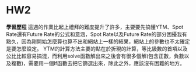 # HW2
__學習歷程__
    這週的作業比起上禮拜的難度提升了許多，主要要先搞懂YTM、Spot Rate還有Future Rate的公式和意涵，Spot Rate以及Future Rate的部分困擾我有點久，因為剛開始怎麼算也算不出和網站上一樣的結果，網站上的參數也不太確定是要怎麼設定。
    YTM的計算方法主要的點在於折現的計算，等比級數的首項以及公比比較容易搞混，而利用solve函數解出來之後會有很多個解(包含正數，負數以及複數)，需要用一個If函數去把它篩選出來，除此之外，應該沒有困難的地方。
    
